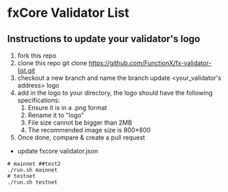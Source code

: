 # fxCore Validator List

## Instructions to update your validator's logo
1. fork this repo
2. clone this repo
git clone https://github.com/FunctionX/fx-validator-list.git
3. checkout a new branch and name the branch
update <your_validator's address> logo
4. add in the logo to your directory, the logo should have the following specifications:
    1. Ensure it is in a .png format
    2. Rename it to "logo"
    3. File size cannot be bigger than 2MB
    4. The recommended image size is 800*800
5. Once done, compare & create a pull request


* update fxcore validator.json

```shell script
# mainnet ##test2
./run.sh mainnet
# testnet
./run.sh testnet
```
